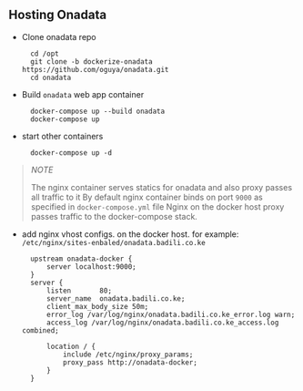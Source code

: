 ## Hosting Onadata

- Clone onadata repo

        cd /opt
        git clone -b dockerize-onadata https://github.com/oguya/onadata.git
        cd onadata

- Build `onadata` web app container

        docker-compose up --build onadata
        docker-compose up

- start other containers

        docker-compose up -d

> *NOTE*
>
> The nginx container serves statics for onadata and also proxy passes all traffic to it
> By default nginx container binds on port `9000` as specified in `docker-compose.yml` file
> Nginx on the docker host proxy passes traffic to the docker-compose stack.

- add nginx vhost configs. on the docker host. for example: `/etc/nginx/sites-enbaled/onadata.badili.co.ke`

        upstream onadata-docker {
            server localhost:9000;
        }
        server {
            listen       80;
            server_name  onadata.badili.co.ke;
            client_max_body_size 50m;
            error_log /var/log/nginx/onadata.badili.co.ke_error.log warn;
            access_log /var/log/nginx/onadata.badili.co.ke_access.log combined;

            location / {
                include /etc/nginx/proxy_params;
                proxy_pass http://onadata-docker;
            }
        }

